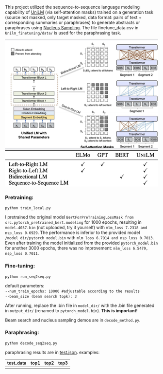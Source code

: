 This project utilized the sequence-to-sequence language modeling capability of [UniLM](https://arxiv.org/abs/1905.03197) (via self-attention masks) trained on a generation task (source not masked, only target masked, data format: pairs of text + corresponding summaries or paraphrases) to generate abstracts or paraphrases using [Nucleus Sampling](https://arxiv.org/abs/1904.09751). The file finetune_data.csv in ```Unilm_finetuning/data/``` is used for the paraphrasing task.

![](https://github.com/WillongWANG/Awesome-NLP-projects-updating-/blob/main/Unilm/p1.png)   
![](https://github.com/WillongWANG/Awesome-NLP-projects-updating-/blob/main/Unilm/p2.png)

### Pretraining:
```
python train_local.py
```
I pretrained the original model ```BertForPreTrainingLossMask from src.pytorch_pretrained_bert.modeling``` for 1000 epochs, resulting in ```model.4037.bin``` (not uploaded, try it yourself) with ```mlm_loss 7.2318 and nsp_loss 0.6929```. The performance is inferior to the provided model ```/model_dir/pytorch_model.bin``` with ```mlm_loss 6.7914 and nsp_loss 0.7013```. Even after training the model initialized from the provided ```pytorch_model.bin``` for another 3000 epochs, there was no improvement: ```mlm_loss 6.5479, nsp_loss 0.7011```.

### Fine-tuning:
```
python run_seq2seq.py
```
default parameters:  
```--num_train_epochs: 10000 #adjustable according to the results```  
```--beam_size (beam search topk): 3```

After running, replace the .bin file in ```model_dir/``` with the .bin file generated in ```output_dir/``` (renamed to ```pytorch_model.bin```). **This is important!**

Beam search and nucleus sampling demos are in ```decode_method.py```.

### Paraphrasing:
```
python decode_seq2seq.py
```

paraphrasing results are in [test.json](https://github.com/WillongWANG/Awesome-NLP-projects-updating-/blob/main/Unilm/Unilm_finetuning/data/test.json).
examples:

| test_data | top1 | top2 | top3 |
| :-------: | :--: | :--: | :--: |
|      |      |      |      |

